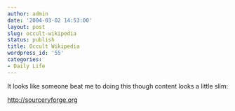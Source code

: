```yaml
---
author: admin
date: '2004-03-02 14:53:00'
layout: post
slug: occult-wikipedia
status: publish
title: Occult Wikipedia
wordpress_id: '55'
categories:
- Daily Life
---
```

It looks like someone beat me to doing this though content looks a little slim:

<a href="http://sourceryforge.org">http://sourceryforge.org</a>
